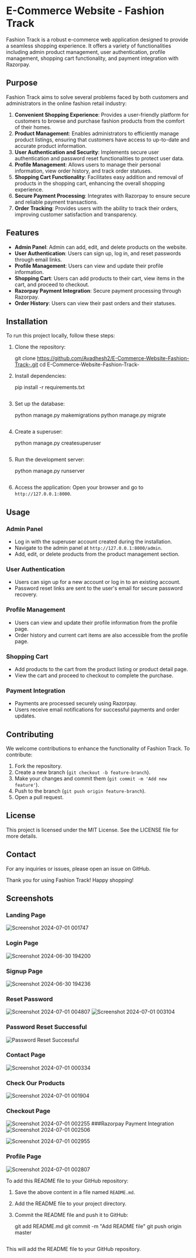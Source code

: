 # E-Commerce Website - Fashion Track

Fashion Track is a robust e-commerce web application designed to provide a seamless shopping experience. It offers a variety of functionalities including admin product management, user authentication, profile management, shopping cart functionality, and payment integration with Razorpay.

## Purpose

Fashion Track aims to solve several problems faced by both customers and administrators in the online fashion retail industry:

1. **Convenient Shopping Experience**: Provides a user-friendly platform for customers to browse and purchase fashion products from the comfort of their homes.
2. **Product Management**: Enables administrators to efficiently manage product listings, ensuring that customers have access to up-to-date and accurate product information.
3. **User Authentication and Security**: Implements secure user authentication and password reset functionalities to protect user data.
4. **Profile Management**: Allows users to manage their personal information, view order history, and track order statuses.
5. **Shopping Cart Functionality**: Facilitates easy addition and removal of products in the shopping cart, enhancing the overall shopping experience.
6. **Secure Payment Processing**: Integrates with Razorpay to ensure secure and reliable payment transactions.
7. **Order Tracking**: Provides users with the ability to track their orders, improving customer satisfaction and transparency.

## Features

- **Admin Panel**: Admin can add, edit, and delete products on the website.
- **User Authentication**: Users can sign up, log in, and reset passwords through email links.
- **Profile Management**: Users can view and update their profile information.
- **Shopping Cart**: Users can add products to their cart, view items in the cart, and proceed to checkout.
- **Razorpay Payment Integration**: Secure payment processing through Razorpay.
- **Order History**: Users can view their past orders and their statuses.

## Installation

To run this project locally, follow these steps:

1. Clone the repository:

    git clone https://github.com/Avadhesh2/E-Commerce-Website-Fashion-Track-.git
    cd E-Commerce-Website-Fashion-Track-
 

2. Install dependencies:

  
    pip install -r requirements.txt
    ```

3. Set up the database:

  
    python manage.py makemigrations
    python manage.py migrate
    ```

4. Create a superuser:

    python manage.py createsuperuser
    ```

5. Run the development server:

  
    python manage.py runserver
    ```

6. Access the application: Open your browser and go to `http://127.0.0.1:8000`.

## Usage

### Admin Panel

- Log in with the superuser account created during the installation.
- Navigate to the admin panel at `http://127.0.0.1:8000/admin`.
- Add, edit, or delete products from the product management section.

### User Authentication

- Users can sign up for a new account or log in to an existing account.
- Password reset links are sent to the user's email for secure password recovery.

### Profile Management

- Users can view and update their profile information from the profile page.
- Order history and current cart items are also accessible from the profile page.

### Shopping Cart

- Add products to the cart from the product listing or product detail page.
- View the cart and proceed to checkout to complete the purchase.

### Payment Integration

- Payments are processed securely using Razorpay.
- Users receive email notifications for successful payments and order updates.

## Contributing

We welcome contributions to enhance the functionality of Fashion Track. To contribute:

1. Fork the repository.
2. Create a new branch (`git checkout -b feature-branch`).
3. Make your changes and commit them (`git commit -m 'Add new feature'`).
4. Push to the branch (`git push origin feature-branch`).
5. Open a pull request.

## License

This project is licensed under the MIT License. See the LICENSE file for more details.

## Contact

For any inquiries or issues, please open an issue on GitHub.

Thank you for using Fashion Track! Happy shopping!

## Screenshots

### Landing Page
![Screenshot 2024-07-01 001747](https://github.com/Avadhesh2/Avadhesh2-E-Commerce-Website-Fashion-Track/assets/113242112/cce2522e-56ab-4011-b735-5fcf740ee8c0)


### Login Page
![Screenshot 2024-06-30 194200](https://github.com/Avadhesh2/Avadhesh2-E-Commerce-Website-Fashion-Track/assets/113242112/8880ad8b-c5ef-4f34-ba9e-a88e4eb195cb)

### Signup Page
![Screenshot 2024-06-30 194236](https://github.com/Avadhesh2/Avadhesh2-E-Commerce-Website-Fashion-Track/assets/113242112/017f7394-b630-4140-a095-60a9d36757e0)


### Reset Password
![Screenshot 2024-07-01 004807](https://github.com/Avadhesh2/Avadhesh2-E-Commerce-Website-Fashion-Track/assets/113242112/fa0d8ef9-1cad-4a5d-ae43-8f4707c06eb7)
![Screenshot 2024-07-01 003104](https://github.com/Avadhesh2/Avadhesh2-E-Commerce-Website-Fashion-Track/assets/113242112/894c15f7-9d20-472e-bbf1-fe46b882343e)




### Password Reset Successful
![Password Reset Successful](path/to/password-reset-successful-image.png)

### Contact Page
![Screenshot 2024-07-01 000334](https://github.com/Avadhesh2/Avadhesh2-E-Commerce-Website-Fashion-Track/assets/113242112/c689a563-d39d-440c-a9d0-050b2eed4846)


### Check Our Products
![Screenshot 2024-07-01 001904](https://github.com/Avadhesh2/Avadhesh2-E-Commerce-Website-Fashion-Track/assets/113242112/32309e18-b2e9-42ff-a26c-1cf09093dd15)


### Checkout Page
![Screenshot 2024-07-01 002255](https://github.com/Avadhesh2/Avadhesh2-E-Commerce-Website-Fashion-Track/assets/113242112/ccc2a0ea-1738-4828-9fa3-b049e8621dac)
###Razorpay Payment Integration
![Screenshot 2024-07-01 002506](https://github.com/Avadhesh2/Avadhesh2-E-Commerce-Website-Fashion-Track/assets/113242112/322c32de-4275-4747-b4b3-0101fd02cd40)

![Screenshot 2024-07-01 002955](https://github.com/Avadhesh2/Avadhesh2-E-Commerce-Website-Fashion-Track/assets/113242112/79b9c70b-0b43-4e60-9afc-33e7c47b7369)

### Profile Page

![Screenshot 2024-07-01 002807](https://github.com/Avadhesh2/Avadhesh2-E-Commerce-Website-Fashion-Track/assets/113242112/c56b30d4-7fd7-4d84-8e3b-9dab40cf4bc0)


To add this README file to your GitHub repository:

1. Save the above content in a file named `README.md`.
2. Add the README file to your project directory.
3. Commit the README file and push it to GitHub:

    git add README.md
    git commit -m "Add README file"
    git push origin master
    ```

This will add the README file to your GitHub repository.
